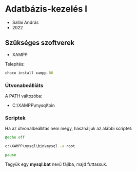 # Adatbázis-kezelés I

* Sallai András
* 2022

## Szükséges szoftverek

* XAMPP

Telepítés:

```cmd
choco install xampp-80
```

### Útvonabeállíáts

A PATH változóba:

* C:\XAMPP\mysql\bin

### Scriptek

Ha az útvonalbeállítás nem megy,
használjuk az alábbi scriptet:

```cmd
@echo off

c:\XAMPP\mysql\bin\mysql -u root

pause
```

Tegyük egy **mysql.bat** nevű fájlba, majd
futtassuk.
